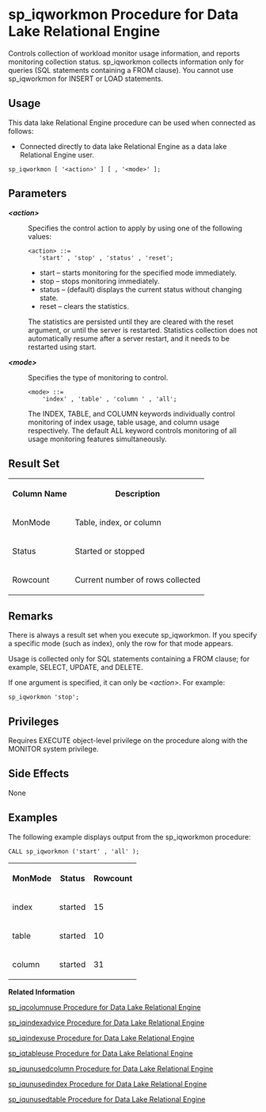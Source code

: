 <!-- loioa5c13d2284f2101582a2d95ea5541a11 -->

# sp\_iqworkmon Procedure for Data Lake Relational Engine

Controls collection of workload monitor usage information, and reports monitoring collection status. sp\_iqworkmon collects information only for queries \(SQL statements containing a FROM clause\). You cannot use sp\_iqworkmon for INSERT or LOAD statements.



<a name="loioa5c13d2284f2101582a2d95ea5541a11__section_umy_gqn_14b"/>

## Usage

This data lake Relational Engine procedure can be used when connected as follows:

-   Connected directly to data lake Relational Engine as a data lake Relational Engine user.



```
sp_iqworkmon [ '<action>' ] [ , '<mode>' ];
```



<a name="loioa5c13d2284f2101582a2d95ea5541a11__section_h5b_n3m_nbb"/>

## Parameters


<dl>
<dt><b>

*<action\>*

</b></dt>
<dd>

Specifies the control action to apply by using one of the following values:

```
<action> ::=
   'start' , 'stop' , 'status' , 'reset';
```

-   start – starts monitoring for the specified mode immediately.
-   stop – stops monitoring immediately.
-   status – \(default\) displays the current status without changing state.
-   reset – clears the statistics.

The statistics are persisted until they are cleared with the reset argument, or until the server is restarted. Statistics collection does not automatically resume after a server restart, and it needs to be restarted using start.



</dd><dt><b>

*<mode\>*

</b></dt>
<dd>

Specifies the type of monitoring to control.

```
<mode> ::=
    'index' , 'table' , 'column ' , 'all';
```

The INDEX, TABLE, and COLUMN keywords individually control monitoring of index usage, table usage, and column usage respectively. The default ALL keyword controls monitoring of all usage monitoring features simultaneously.



</dd>
</dl>



<a name="loioa5c13d2284f2101582a2d95ea5541a11__section_tb1_m3m_nbb"/>

## Result Set


<table>
<tr>
<th valign="top">

Column Name

</th>
<th valign="top">

Description

</th>
</tr>
<tr>
<td valign="top">

MonMode

</td>
<td valign="top">

Table, index, or column

</td>
</tr>
<tr>
<td valign="top">

Status

</td>
<td valign="top">

Started or stopped

</td>
</tr>
<tr>
<td valign="top">

Rowcount

</td>
<td valign="top">

Current number of rows collected

</td>
</tr>
</table>



<a name="loioa5c13d2284f2101582a2d95ea5541a11__iq_refbb_1860"/>

## Remarks

There is always a result set when you execute sp\_iqworkmon. If you specify a specific mode \(such as index\), only the row for that mode appears.

Usage is collected only for SQL statements containing a FROM clause; for example, SELECT, UPDATE, and DELETE.

If one argument is specified, it can only be *<action\>*. For example:

```
sp_iqworkmon 'stop';
```



<a name="loioa5c13d2284f2101582a2d95ea5541a11__iq_refbb_1859"/>

## Privileges

Requires EXECUTE object-level privilege on the procedure along with the MONITOR system privilege.



## Side Effects

None



<a name="loioa5c13d2284f2101582a2d95ea5541a11__iq_refbb_1863"/>

## Examples

The following example displays output from the sp\_iqworkmon procedure:

```
CALL sp_iqworkmon ('start' , 'all' );
```


<table>
<tr>
<th valign="top">

MonMode

</th>
<th valign="top">

Status

</th>
<th valign="top">

Rowcount

</th>
</tr>
<tr>
<td valign="top">

index

</td>
<td valign="top">

started

</td>
<td valign="top">

15

</td>
</tr>
<tr>
<td valign="top">

table

</td>
<td valign="top">

started

</td>
<td valign="top">

10

</td>
</tr>
<tr>
<td valign="top">

column

</td>
<td valign="top">

started

</td>
<td valign="top">

31

</td>
</tr>
</table>

**Related Information**  


[sp\_iqcolumnuse Procedure for Data Lake Relational Engine](sp-iqcolumnuse-procedure-for-data-lake-relational-engine-a59fb88.md "Reports detailed usage information for columns accessed by the workload.")

[sp\_iqindexadvice Procedure for Data Lake Relational Engine](sp-iqindexadvice-procedure-for-data-lake-relational-engine-a5ab8bc.md "Displays stored index advice messages. Optionally clears advice storage.")

[sp\_iqindexuse Procedure for Data Lake Relational Engine](sp-iqindexuse-procedure-for-data-lake-relational-engine-a5ae206.md "Reports detailed usage information for secondary (non-FP) indexes accessed by the workload.")

[sp\_iqtableuse Procedure for Data Lake Relational Engine](sp-iqtableuse-procedure-for-data-lake-relational-engine-a5bae03.md "Reports detailed usage information for tables accessed by the workload.")

[sp\_iqunusedcolumn Procedure for Data Lake Relational Engine](sp-iqunusedcolumn-procedure-for-data-lake-relational-engine-a5bbef3.md "Reports columns that were not referenced by the workload.")

[sp\_iqunusedindex Procedure for Data Lake Relational Engine](sp-iqunusedindex-procedure-for-data-lake-relational-engine-a5bc6ce.md "Reports secondary (non-FP) indexes that were not referenced by the workload.")

[sp\_iqunusedtable Procedure for Data Lake Relational Engine](sp-iqunusedtable-procedure-for-data-lake-relational-engine-a5bced3.md "Reports tables that were not referenced by the workload.")

